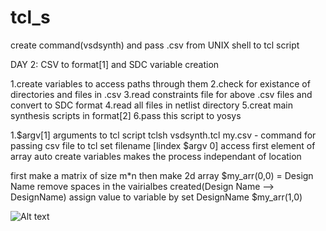 # tcl_s
create command(vsdsynth) and pass  .csv from UNIX shell to tcl script   



DAY 2: CSV to format[1] and SDC variable creation

1.create variables to access paths through them
2.check for existance of directories and files in .csv 
3.read constraints file for above .csv files and convert to SDC format
4.read all files in netlist directory
5.creat main synthesis scripts in format[2]
6.pass this script to yosys  
 
 
 
1.$argv[1] arguments to tcl script 
tclsh vsdsynth.tcl my.csv - command for passing csv file to tcl
set filename [lindex $argv 0] access first element of array
auto create variables makes the process independant of location

first make a matrix of size m*n 
then make 2d array
$my_arr(0,0) = Design Name
remove spaces in the vairialbes created(Design Name --> DesignName)
assign value to variable by 
set DesignName $my_arr(1,0)


![Alt text](/home/deekshu/Pictures/Screenshots/S)


































